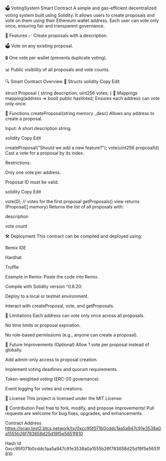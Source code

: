 🗳️ VotingSystem Smart Contract
A simple and gas-efficient decentralized voting system built using Solidity.
It allows users to create proposals and vote on them using their Ethereum wallet address. Each user can vote only once, ensuring fair and transparent governance.

📌 Features
✅ Create proposals with a description.

🗳️ Vote on any existing proposal.

🔒 One vote per wallet (prevents duplicate voting).

📊 Public visibility of all proposals and vote counts.

🔍 Smart Contract Overview
👷 Structs
solidity
Copy
Edit

struct Proposal {
    string description;
    uint256 votes;
}
🧠 Mappings
mapping(address => bool) public hasVoted;
Ensures each address can vote only once.

🔧 Functions
createProposal(string memory _desc)
Allows any address to create a proposal.

Input: A short description string.

solidity
Copy
Edit

createProposal("Should we add a new feature?");
vote(uint256 proposalId)
Cast a vote for a proposal by its index.

Restrictions:

Only one vote per address.

Proposal ID must be valid.

solidity
Copy
Edit

vote(0); // votes for the first proposal
getProposals() view returns (Proposal[] memory)
Returns the list of all proposals with:

description

vote count

🛠️ Deployment
This contract can be compiled and deployed using:

Remix IDE

Hardhat

Truffle

Example in Remix:
Paste the code into Remix.

Compile with Solidity version ^0.8.20.

Deploy to a local or testnet environment.

Interact with createProposal, vote, and getProposals.

🚨 Limitations
Each address can vote only once across all proposals.

No time limits or proposal expiration.

No role-based permissions (e.g., anyone can create a proposal).

🚀 Future Improvements (Optional)
Allow 1 vote per proposal instead of globally.

Add admin-only access to proposal creation.

Implement voting deadlines and quorum requirements.

Token-weighted voting (ERC-20 governance).

Event logging for votes and creations.

📄 License
This project is licensed under the MIT License.

🙌 Contribution
Feel free to fork, modify, and propose improvements!
Pull requests are welcome for bug fixes, upgrades, and enhancements.

Contract Address
https://scan.test2.btcs.network/tx/0xcc95f071b0cddc1aa5a947c91e3538a0a1555b26f783658d25d19f5e5651f810

Hash Id 
0xcc95f071b0cddc1aa5a947c91e3538a0a1555b26f783658d25d19f5e5651f810
